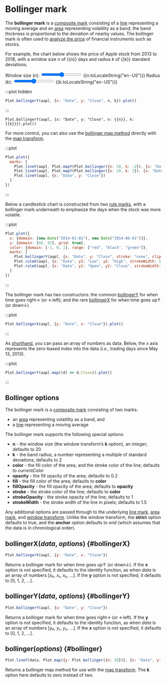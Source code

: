 <script setup>

import * as Plot from "@observablehq/plot";
import * as d3 from "d3";
import {ref} from "vue";
import aapl from "../data/aapl.ts";

const n = ref(20);
const k = ref(2);

</script>

# Bollinger mark <VersionBadge version="0.6.10" pr="1772" />

The **bollinger mark** is a [composite mark](../features/marks.md#marks) consisting of a [line](./line.md) representing a moving average and an [area](./area.md) representing volatility as a band; the band thickness is proportional to the deviation of nearby values. The bollinger mark is often used to [analyze the price](https://en.wikipedia.org/wiki/Bollinger_Bands) of financial instruments such as stocks.

For example, the chart below shows the price of Apple stock from 2013 to 2018, with a window size *n* of {{n}} days and radius *k* of {{k}} standard deviations.

<p>
  <label class="label-input">
    <span>Window size (n):</span>
    <input type="range" v-model.number="n" min="1" max="100" step="1" />
    <span style="font-variant-numeric: tabular-nums;">{{n.toLocaleString("en-US")}}</span>
  </label>
  <label class="label-input">
    <span>Radius (k):</span>
    <input type="range" v-model.number="k" min="0" max="10" step="0.1" />
    <span style="font-variant-numeric: tabular-nums;">{{k.toLocaleString("en-US")}}</span>
  </label>
</p>

:::plot hidden
```js
Plot.bollingerY(aapl, {x: "Date", y: "Close", n, k}).plot()
```
:::

```js-vue
Plot.bollingerY(aapl, {x: "Date", y: "Close", n: {{n}}, k: {{k}}}).plot()
```

For more control, you can also use the [bollinger map method](#bollinger) directly with the [map transform](../transforms/map.md).

:::plot
```js
Plot.plot({
  marks: [
    Plot.lineY(aapl, Plot.mapY(Plot.bollinger({n: 20, k: -2}), {x: "Date", y: "Close", stroke: "red"})),
    Plot.lineY(aapl, Plot.mapY(Plot.bollinger({n: 20, k: 2}), {x: "Date", y: "Close", stroke: "green"})),
    Plot.lineY(aapl, {x: "Date", y: "Close"})
  ]
})
```
:::

Below a candlestick chart is constructed from two [rule marks](./rule.md), with a bollinger mark underneath to emphasize the days when the stock was more volatile.

:::plot
```js
Plot.plot({
  x: {domain: [new Date("2014-01-01"), new Date("2014-06-01")]},
  y: {domain: [68, 92], grid: true},
  color: {domain: [-1, 0, 1], range: ["red", "black", "green"]},
  marks: [
    Plot.bollingerY(aapl, {x: "Date", y: "Close", stroke: "none", clip: true}),
    Plot.ruleX(aapl, {x: "Date", y1: "Low", y2: "High", strokeWidth: 1, clip: true}),
    Plot.ruleX(aapl, {x: "Date", y1: "Open", y2: "Close", strokeWidth: 3, stroke: (d) => Math.sign(d.Close - d.Open), clip: true})
  ]
})
```
:::

The bollinger mark has two constructors: the common [bollingerY](#bollingerY) for when time goes right→ (or ←left); and the rare [bollingerX](#bollingerX) for when time goes up↑ (or down↓).

:::plot
```js
Plot.bollingerX(aapl, {y: "Date", x: "Close"}).plot()
```
:::

As [shorthand](../features/shorthand.md), you can pass an array of numbers as data. Below, the *x* axis represents the zero-based index into the data (*i.e.*, trading days since May 13, 2013).

:::plot
```js
Plot.bollingerY(aapl.map((d) => d.Close)).plot()
```
:::

## Bollinger options

The bollinger mark is a [composite mark](../features/marks.md#marks) consisting of two marks:

* an [area](../marks/area.md) representing volatility as a band, and
* a [line](../marks/line.md) representing a moving average

The bollinger mark supports the following special options:

* **n** - the window size (the window transform’s **k** option), an integer; defaults to 20
* **k** - the band radius, a number representing a multiple of standard deviations; defaults to 2
* **color** - the fill color of the area, and the stroke color of the line; defaults to *currentColor*
* **opacity** - the fill opacity of the area; defaults to 0.2
* **fill** - the fill color of the area; defaults to **color**
* **fillOpacity** - the fill opacity of the area; defaults to **opacity**
* **stroke** - the stroke color of the line; defaults to **color**
* **strokeOpacity** - the stroke opacity of the line; defaults to 1
* **strokeWidth** - the stroke width of the line in pixels; defaults to 1.5

Any additional options are passed through to the underlying [line mark](./line.md), [area mark](./area.md), and [window transform](../transforms/window.md). Unlike the window transform, the **strict** option defaults to true, and the **anchor** option defaults to *end* (which assumes that the data is in chronological order).

## bollingerX(*data*, *options*) {#bollingerX}

```js
Plot.bollingerX(aapl, {y: "Date", x: "Close"})
```

Returns a bollinger mark for when time goes up↑ (or down↓). If the **x** option is not specified, it defaults to the identity function, as when *data* is an array of numbers [*x₀*, *x₁*, *x₂*, …]. If the **y** option is not specified, it defaults to [0, 1, 2, …].

## bollingerY(*data*, *options*) {#bollingerY}

```js
Plot.bollingerY(aapl, {x: "Date", y: "Close"})
```

Returns a bollinger mark for when time goes right→ (or ←left). If the **y** option is not specified, it defaults to the identity function, as when *data* is an array of numbers [*y₀*, *y₁*, *y₂*, …]. If the **x** option is not specified, it defaults to [0, 1, 2, …].

## bollinger(*options*) {#bollinger}

```js
Plot.lineY(data, Plot.map({y: Plot.bollinger({n: 20})}, {x: "Date", y: "Close"}))
```

Returns a bollinger map method for use with the [map transform](../transforms/map.md). The **k** option here defaults to zero instead of two.

